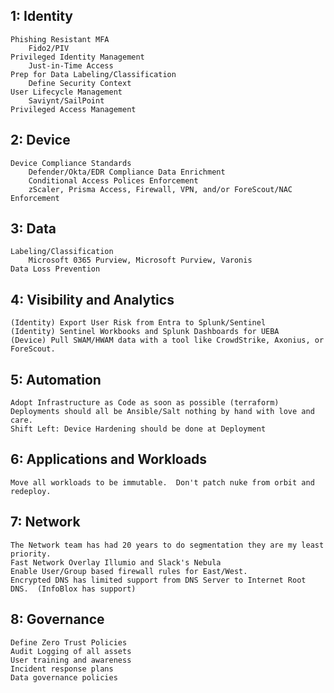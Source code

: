 ## 1: Identity
    Phishing Resistant MFA  
        Fido2/PIV  
    Privileged Identity Management  
        Just-in-Time Access  
    Prep for Data Labeling/Classification  
        Define Security Context  
    User Lifecycle Management  
        Saviynt/SailPoint  
    Privileged Access Management  

## 2: Device
    Device Compliance Standards  
        Defender/Okta/EDR Compliance Data Enrichment  
        Conditional Access Polices Enforcement  
        zScaler, Prisma Access, Firewall, VPN, and/or ForeScout/NAC Enforcement  

## 3: Data
    Labeling/Classification  
        Microsoft 0365 Purview, Microsoft Purview, Varonis  
    Data Loss Prevention  

## 4: Visibility and Analytics
    (Identity) Export User Risk from Entra to Splunk/Sentinel  
    (Identity) Sentinel Workbooks and Splunk Dashboards for UEBA  
    (Device) Pull SWAM/HWAM data with a tool like CrowdStrike, Axonius, or ForeScout.  

## 5: Automation
    Adopt Infrastructure as Code as soon as possible (terraform)  
    Deployments should all be Ansible/Salt nothing by hand with love and care.  
    Shift Left: Device Hardening should be done at Deployment  

## 6: Applications and Workloads
    Move all workloads to be immutable.  Don't patch nuke from orbit and redeploy.  

## 7: Network
    The Network team has had 20 years to do segmentation they are my least priority.  
    Fast Network Overlay Illumio and Slack's Nebula  
    Enable User/Group based firewall rules for East/West.  
    Encrypted DNS has limited support from DNS Server to Internet Root DNS.  (InfoBlox has support)  

## 8: Governance
    Define Zero Trust Policies  
    Audit Logging of all assets  
    User training and awareness  
    Incident response plans  
    Data governance policies  
